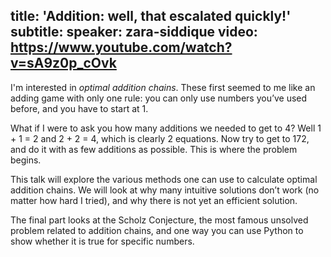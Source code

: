 title: 'Addition: well, that escalated quickly!'
subtitle:
speaker: zara-siddique
video: https://www.youtube.com/watch?v=sA9z0p_cOvk
---
I'm interested in *optimal addition chains*. These first seemed to me like an adding game with only one rule: you can only use numbers you’ve used before, and you have to start at 1.

What if I were to ask you how many additions we needed to get to 4?  Well  1 + 1 = 2  and  2 + 2 = 4, which is clearly 2 equations. Now try to get to 172, and do it with as few additions as possible. This is where the problem begins.

This talk will explore the various methods one can use to calculate optimal addition chains. We will look at why many intuitive solutions don’t work (no matter how hard I tried), and why there is not yet an efficient solution.

The final part looks at the Scholz Conjecture, the most famous unsolved problem related to addition chains, and one way you can use Python to show whether it is true for specific numbers.
